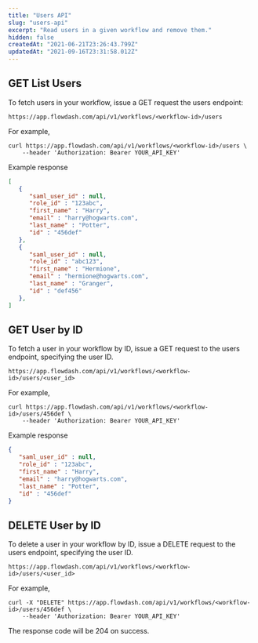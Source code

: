 ```yaml
---
title: "Users API"
slug: "users-api"
excerpt: "Read users in a given workflow and remove them."
hidden: false
createdAt: "2021-06-21T23:26:43.799Z"
updatedAt: "2021-09-16T23:31:58.012Z"
---
```

## GET List Users

To fetch users in your workflow, issue a GET request the users endpoint:

```
https://app.flowdash.com/api/v1/workflows/<workflow-id>/users
```

For example,

```
curl https://app.flowdash.com/api/v1/workflows/<workflow-id>/users \
    --header 'Authorization: Bearer YOUR_API_KEY'
```

Example response
```json
[
   {
      "saml_user_id" : null,
      "role_id" : "123abc",
      "first_name" : "Harry",
      "email" : "harry@hogwarts.com",
      "last_name" : "Potter",
      "id" : "456def"
   },
   {
      "saml_user_id" : null,
      "role_id" : "abc123",
      "first_name" : "Hermione",
      "email" : "hermione@hogwarts.com",
      "last_name" : "Granger",
      "id" : "def456"
   },   
]
```

## GET User by ID

To fetch a user in your workflow by ID, issue a GET request to the users endpoint, specifying the user ID.

```
https://app.flowdash.com/api/v1/workflows/<workflow-id>/users/<user_id>
```

For example,
```
curl https://app.flowdash.com/api/v1/workflows/<workflow-id>/users/456def \
    --header 'Authorization: Bearer YOUR_API_KEY'
```

Example response
```json
{
   "saml_user_id" : null,
   "role_id" : "123abc",
   "first_name" : "Harry",
   "email" : "harry@hogwarts.com",
   "last_name" : "Potter",
   "id" : "456def"
}
```

## DELETE User by ID

To delete a user in your workflow by ID, issue a DELETE request to the users endpoint, specifying the user ID.

```
https://app.flowdash.com/api/v1/workflows/<workflow-id>/users/<user_id>
```

For example,
```
curl -X "DELETE" https://app.flowdash.com/api/v1/workflows/<workflow-id>/users/456def \
    --header 'Authorization: Bearer YOUR_API_KEY'
```

The response code will be 204 on success.
